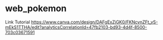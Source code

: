 # web_pokemon
Link Tutorial
https://www.canva.com/design/DAFgExZjGK0/FKNcvnZFt_vS-mEkS1TTHA/edit?analyticsCorrelationId=47fb2103-bd93-4d4f-8500-703c03671591

